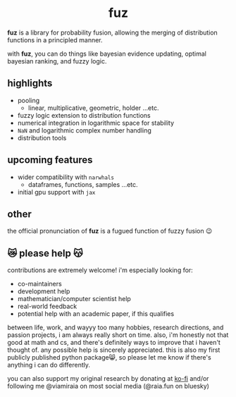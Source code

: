 <h1 align='center'>fuz</h1>

**fuz** is a library for probability fusion, allowing the merging of distribution functions in a principled manner.

with **fuz**, you can do things like bayesian evidence updating, optimal bayesian ranking, and fuzzy logic.

## highlights

- pooling
  - linear, multiplicative, geometric, holder ...etc.
- fuzzy logic extension to distribution functions
- numerical integration in logarithmic space for stability
- `NaN` and logarithmic complex number handling
- distribution tools

## upcoming features

- wider compatibility with `narwhals`
  - dataframes, functions, samples ...etc.
- initial gpu support with `jax`

## other

the official pronunciation of **fuz** is a fugued function of fuzzy fusion 😉

## 😿 please help 😽

contributions are extremely welcome! i'm especially looking for:

- co-maintainers
- development help
- mathematician/computer scientist help
- real-world feedback
- potential help with an academic paper, if this qualifies

between life, work, and wayyy too many hobbies, research directions, and passion projects, i am always really short on time. also, i'm honestly not that good at math and cs, and there's definitely ways to improve that i haven't thought of. any possible help is sincerely appreciated. this is also my first publicly published python package😸, so please let me know if there's anything i can do differently.

you can also support my original research by donating at [ko-fi](https://ko-fi.com/viamiraia) and/or following me @viamiraia on most social media (@raia.fun on bluesky)
